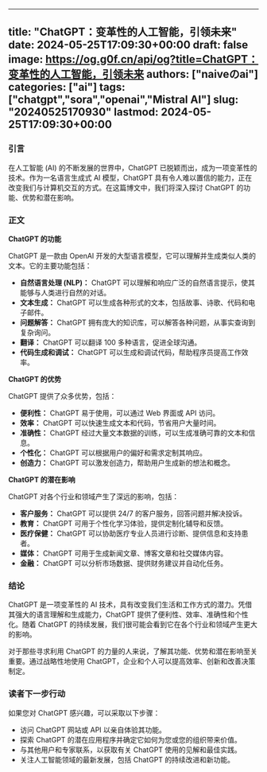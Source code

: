 
---
title: "ChatGPT：变革性的人工智能，引领未来"
date: 2024-05-25T17:09:30+00:00
draft: false
image: https://og.g0f.cn/api/og?title=ChatGPT：变革性的人工智能，引领未来
authors: ["naiveのai"]
categories: ["ai"]
tags: ["chatgpt","sora","openai","Mistral AI"]
slug: "20240525170930"
lastmod: 2024-05-25T17:09:30+00:00
---
### 引言

在人工智能 (AI) 的不断发展的世界中，ChatGPT 已脱颖而出，成为一项变革性的技术。作为一名语言生成式 AI 模型，ChatGPT 具有令人难以置信的能力，正在改变我们与计算机交互的方式。在这篇博文中，我们将深入探讨 ChatGPT 的功能、优势和潜在影响。

### 正文

**ChatGPT 的功能**

ChatGPT 是一款由 OpenAI 开发的大型语言模型，它可以理解并生成类似人类的文本。它的主要功能包括：

- **自然语言处理 (NLP)：** ChatGPT 可以理解和响应广泛的自然语言提示，使其能够与人类进行自然的对话。
- **文本生成：** ChatGPT 可以生成各种形式的文本，包括故事、诗歌、代码和电子邮件。
- **问题解答：** ChatGPT 拥有庞大的知识库，可以解答各种问题，从事实查询到复杂询问。
- **翻译：** ChatGPT 可以翻译 100 多种语言，促进全球沟通。
- **代码生成和调试：** ChatGPT 可以生成和调试代码，帮助程序员提高工作效率。

**ChatGPT 的优势**

ChatGPT 提供了众多优势，包括：

- **便利性：** ChatGPT 易于使用，可以通过 Web 界面或 API 访问。
- **效率：** ChatGPT 可以快速生成文本和代码，节省用户大量时间。
- **准确性：** ChatGPT 经过大量文本数据的训练，可以生成准确可靠的文本和信息。
- **个性化：** ChatGPT 可以根据用户的偏好和需求定制其响应。
- **创造力：** ChatGPT 可以激发创造力，帮助用户生成新的想法和概念。

**ChatGPT 的潜在影响**

ChatGPT 对各个行业和领域产生了深远的影响，包括：

- **客户服务：** ChatGPT 可以提供 24/7 的客户服务，回答问题并解决投诉。
- **教育：** ChatGPT 可用于个性化学习体验，提供定制化辅导和反馈。
- **医疗保健：** ChatGPT 可以协助医疗专业人员进行诊断、提供信息和支持患者。
- **媒体：** ChatGPT 可用于生成新闻文章、博客文章和社交媒体内容。
- **金融：** ChatGPT 可以分析市场数据、提供财务建议并自动化任务。

### 结论

ChatGPT 是一项变革性的 AI 技术，具有改变我们生活和工作方式的潜力。凭借其强大的语言理解和生成能力，ChatGPT 提供了便利性、效率、准确性和个性化。随着 ChatGPT 的持续发展，我们很可能会看到它在各个行业和领域产生更大的影响。

对于那些寻求利用 ChatGPT 的力量的人来说，了解其功能、优势和潜在影响至关重要。通过战略性地使用 ChatGPT，企业和个人可以提高效率、创新和改善决策制定。

### 读者下一步行动

如果您对 ChatGPT 感兴趣，可以采取以下步骤：

- 访问 ChatGPT 网站或 API 以亲自体验其功能。
- 探索 ChatGPT 的潜在应用程序并确定它如何为您或您的组织带来价值。
- 与其他用户和专家联系，以获取有关 ChatGPT 使用的见解和最佳实践。
- 关注人工智能领域的最新发展，包括 ChatGPT 的持续改进和新功能。